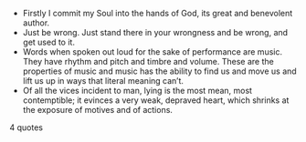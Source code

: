  - Firstly I commit my Soul into the hands of God, its great and benevolent author.
 - Just be wrong. Just stand there in your wrongness and be wrong, and get used to it.
 - Words when spoken out loud for the sake of performance are music. They have rhythm and pitch and timbre and volume. These are the properties of music and music has the ability to find us and move us and lift us up in ways that literal meaning can’t.
 - Of all the vices incident to man, lying is the most mean, most contemptible; it evinces a very weak, depraved heart, which shrinks at the exposure of motives and of actions.

4 quotes